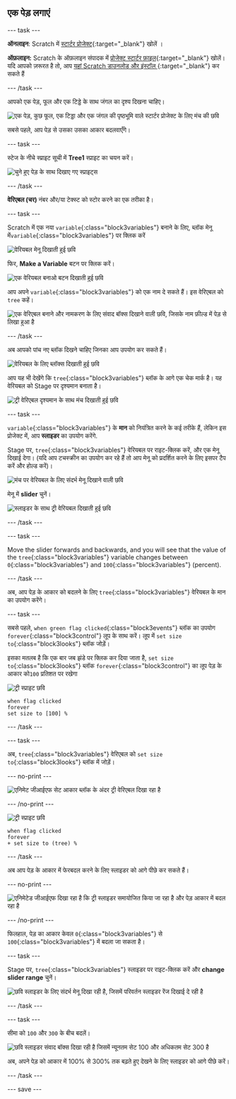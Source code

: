 ## एक पेड़ लगाएं

--- task ---

**ऑनलाइन**: Scratch में [स्टार्टर प्रोजेक्ट](http://rpf.io/serene-scene-on){:target="_blank"} खोलें ।

**ऑफ़लाइन:** Scratch के ऑफ़लाइन संपादक में [प्रोजेक्ट स्टार्टर फ़ाइल](http://rpf.io/p/hi-IN/serene-scene-go){:target="_blank"} खोलें। यदि आपको ज़रूरत है तो, आप [यहां Scratch डाउनलोड और इंस्टॉल ](https://scratch.mit.edu/download){:target="_blank"} कर सकते हैं

--- /task ---

आपको एक पेड़, फूल और एक टिड्डे के साथ जंगल का दृश्य दिखना चाहिए।

![एक पेड़, कुछ फूल, एक टिड्डा और एक जंगल की पृष्ठभूमि वाले स्टार्टर प्रोजेक्ट के लिए मंच की छवि](images/stage_1.png)

सबसे पहले, आप पेड़ से उसका उसका आकार बदलवाएँगे।

--- task ---

स्टेज के नीचे स्प्राइट सूची में **Tree1** स्प्राइट का चयन करें।

![चुने हुए पेड़ के साथ दिखाए गए स्प्राइट्स](images/sprites.png)

--- /task ---

**वेरिएबल (चर)** नंबर और/या टेक्स्ट को स्टोर करने का एक तरीका है।

--- task ---

Scratch में एक नया `variable`{:class="block3variables"} बनाने के लिए, ब्लॉक मेनू में`variable`{:class="block3variables"} पर क्लिक करें

![वेरियबल मेनू दिखाती हुई छवि](images/variable.png)

फिर, **Make a Variable** बटन पर क्लिक करें।

![एक वेरियबल बनाओ बटन दिखाती हुई छवि](images/make-a-variable.png)

आप अपने `variable`{:class="block3variables"} को एक नाम दे सकते हैं। इस वेरिएबल को `tree` कहें।

![एक वेरिएबल बनाने और नामकरण के लिए संवाद बॉक्स दिखाने वाली छवि, जिसके नाम फ़ील्ड में पेड़ से लिखा हुआ है](images/name-variable.png)

--- /task ---

अब आपको पांच नए ब्लॉक दिखने चाहिए जिनका आप उपयोग कर सकते हैं।

![वेरियबल के लिए ब्लॉक्स दिखाती हुई छवि](images/variable-blocks.png)

आप यह भी देखेंगे कि `tree`{:class="block3variables"} ब्लॉक के आगे एक चेक मार्क है। यह वेरियबल को Stage पर दृश्यमान बनाता है।

![ट्री वेरिएबल दृश्यमान के साथ मंच दिखाती हुई छवि](images/stage_2.png)

--- task ---

`variable`{:class="block3variables"} के **मान** को नियंत्रित करने के कई तरीके हैं, लेकिन इस प्रोजेक्ट में, आप **स्लाइडर** का उपयोग करेंगे.

Stage पर, `tree`{:class="block3variables"} वेरियबल पर राइट-क्लिक करें, और एक मेनू दिखाई देगा। (यदि आप टचस्क्रीन का उपयोग कर रहे हैं तो आप मेनू को प्रदर्शित करने के लिए इसपर टैप करें और होल्ड करें)।

![मंच पर वेरियबल के लिए संदर्भ मेनू दिखाने वाली छवि](images/variable-menu.png)

मेनू में **slider** चुनें।

![स्लाइडर के साथ ट्री वेरियबल दिखाती हुई छवि](images/tree-slider.png)

--- /task ---

--- task ---

Move the slider forwards and backwards, and you will see that the value of the `tree`{:class="block3variables"} variable changes between `0`{:class="block3variables"} and `100`{:class="block3variables"} (percent).

--- /task ---

अब, आप पेड़ के आकार को बदलने के लिए `tree`{:class="block3variables"} वेरियबल के मान का उपयोग करेंगे।

--- task ---

सबसे पहले, `when green flag clicked`{:class="block3events"} ब्लॉक का उपयोग `forever`{:class="block3control"} लूप के साथ करें। लूप में `set size to`{:class="block3looks"} ब्लॉक जोड़ें।

इसका मतलब है कि एक बार जब झंडे पर क्लिक कर दिया जाता है, `set size to`{:class="block3looks"} ब्लॉक `forever`{:class="block3control"} का लूप पेड़ के आकार को ​`100` प्रतिशत पर रखेगा

![ट्री स्प्राइट छवि](images/tree-sprite.png)

```blocks3
when flag clicked
forever
set size to [100] %
```

--- /task ---

--- task ---

अब, `tree`{:class="block3variables"} वेरिएबल को `set size to`{:class="block3looks"} ब्लॉक में जोड़ें।

--- no-print ---

![एनिमेट जीआईएफ सेट आकार ब्लॉक के अंदर ट्री वेरिएबल दिखा रहा है](images/place-variable.gif)

--- /no-print ---

![ट्री स्प्राइट छवि](images/tree-sprite.png)

```blocks3
when flag clicked
forever
+ set size to (tree) %
```

--- /task ---

अब आप पेड़ के आकार में फेरबदल करने के लिए स्लाइडर को आगे पीछे कर सकते हैं।

--- no-print ---

![एनिमेटेड जीआईएफ दिखा रहा है कि ट्री स्लाइडर समायोजित किया जा रहा है और पेड़ आकार में बदल रहा है](images/change-tree.gif)

--- /no-print ---

फिलहाल, पेड़ का आकार केवल `0`{:class="block3variables"} से `100`{:class="block3variables"} में बदला जा सकता है।

--- task ---

Stage पर, `tree`{:class="block3variables"} स्लाइडर पर राइट-क्लिक करें और **change slider range** चुनें।

![छवि स्लाइडर के लिए संदर्भ मेनू दिखा रही है, जिसमें परिवर्तन स्लाइडर रेंज दिखाई दे रही है](images/slider-range.png)

--- /task ---

--- task ---

सीमा को `100` और `300` के बीच बदलें।

![छवि स्लाइडर संवाद बॉक्स दिखा रही है जिसमें न्यूनतम सेट 100 और अधिकतम सेट 300 है](images/adjusted-range.png)

अब, अपने पेड़ को आकार में 100% से 300% तक बढ़ते हुए देखने के लिए स्लाइडर को आगे पीछे करें।

--- /task ---

--- save ---





